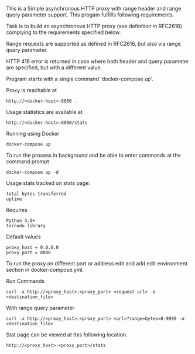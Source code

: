 
This is a Simple asynchronous HTTP proxy with range header and range query parameter support. This progam fulfills following requirements.


Task is to build an asynchronous HTTP proxy (see definition in RFC2616) complying to the requirements specified below.

Range requests are supported as defined in RFC2616, but also via range query parameter.

HTTP 416 error is returned in case where both header and query parameter are specified, but with a different value.

Program starts with a single command 'docker-compose up'.

Proxy is reachable at 
```
http://<docker-host>:8080 .
```

Usage statistics are available at 

```
http://<docker-host>:8080/stats
```


Running using Docker


```
docker-compose up
```

To run the process in background and be able to enter commands at the command prompt

```
docker-compose up -d   
```

Usage stats tracked on stats page:

```
total bytes transferred
uptime
```

Requires

```
Python 3.5+
tornado library
```

Default values 

```
proxy_host = 0.0.0.0
proxy_port = 8080

```

To run the proxy on different port or address edit and add edit environment section in docker-compose.yml.

Run Commands

```
curl -x http://<proxy_host>:<proxy_port> <request url> -o <destination_file>
```

With range query parameter

```
curl -x http://<proxy_host>:<proxy_port> <url>?range=bytes=0-9999 -o <destination_file>
```  
  
Stat page can be viewed at this following location. 

```
http://<proxy_host>:<proxy_port>/stats
```
